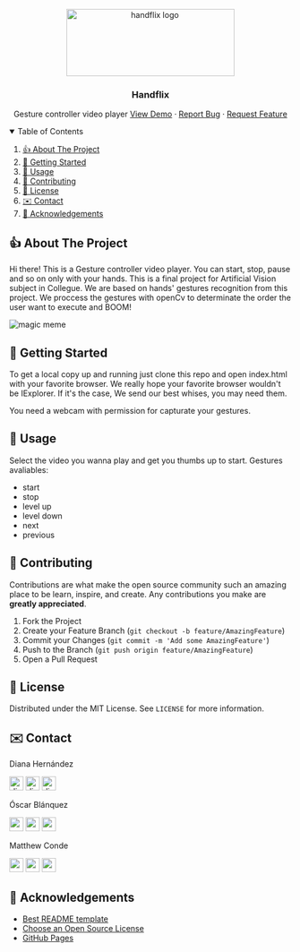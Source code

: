 <!-- PROJECT LOGO -->
<p align="center">
  <a href="https://github.com/mawcoo/handflix">
    <img src="https://github.com/mawcoo/HandFlix/blob/main/static/images/readme/handflix.png" alt="handflix logo" width="300" height="120">
  </a>
  <h3 align="center">Handflix</h3><p align="center">
    Gesture controller video player
    <a href="https://github.com/dianait/demo">View Demo</a>
    ·
    <a href="https://github.com/dianait/bugs">Report Bug</a>
    ·
    <a href="https://github.com/dianait/request">Request Feature</a>
  </p>
</p>



<!-- TABLE OF CONTENTS -->
<details open="open">
  <summary>Table of Contents</summary>
  <ol>
    <li>
      <a href="#about-the-project"> 👍 About The Project</a>
    </li>
    <li>
      <a href="#getting-started">👟 Getting Started</a>
    </li>
    <li><a href="#usage"> 🚋 Usage</a></li>
    <li><a href="#contributing"> 👀 Contributing</a></li>
    <li><a href="#license">💼 License</a></li>
    <li><a href="#contact">✉️ Contact</a></li>
    <li><a href="#acknowledgements">🙏 Acknowledgements</a></li>
  </ol>
</details>



<!-- ABOUT THE PROJECT -->
##  👍 About The Project

Hi there! This is a Gesture controller video player. You can start, stop, pause and so on only with your hands.
This is a final project for Artificial Vision subject in Collegue. 
We are based on hands' gestures recognition from this project.
We proccess the gestures with openCv to determinate the order the user want to execute and BOOM! 

![magic meme](https://external-content.duckduckgo.com/iu/?u=http%3A%2F%2Fmedia.giphy.com%2Fmedia%2FVHngktboAlxHW%2Fgiphy-downsized-large.gif&f=1&nofb=1)

<!-- GETTING STARTED -->
## 👟 Getting Started

To get a local copy up and running just clone this repo and open index.html with your favorite browser. 
We really hope your favorite browser wouldn't be IExplorer.
If it's the case, We send our best whises, you may need them.

You need a webcam with permission for capturate your gestures.

<!-- USAGE EXAMPLES -->
## 🚋 Usage

Select the video you wanna play and get you thumbs up to start.
Gestures avaliables:

- start
- stop
- level up
- level down
- next
- previous


<!-- CONTRIBUTING -->
## 👀 Contributing

Contributions are what make the open source community such an amazing place to be learn, inspire, and create. Any contributions you make are **greatly appreciated**.

1. Fork the Project
2. Create your Feature Branch (`git checkout -b feature/AmazingFeature`)
3. Commit your Changes (`git commit -m 'Add some AmazingFeature'`)
4. Push to the Branch (`git push origin feature/AmazingFeature`)
5. Open a Pull Request


<!-- LICENSE -->
## 💼 License

Distributed under the MIT License. See `LICENSE` for more information.



<!-- CONTACT -->
## ✉️ Contact


 Diana Hernández 
   <p>
  <img src="https://avatars1.githubusercontent.com/u/18724171?s=460&u=0fc3251448d0621a1b7c2c38268db7f881bbd767&v=4" alt="dianait_" width="25"/>
  <a href="https://twitter.com/oscarblanq"><img src="https://github.com/mawcoo/HandFlix/blob/main/static/images/readme/twitter.svg" alt="dianait_" width="25"/></a>
<a href="https://www.linkedin.com/in/oscarblanquez/"><img src="https://github.com/mawcoo/HandFlix/blob/main/static/images/readme/linkedin.svg" alt="dianahernandez" width="25"/></a>
</p>

Óscar Blánquez 
   <p>
  <img src="https://avatars3.githubusercontent.com/u/36045526?s=460&u=437ba6c0fc93dc180f33c2cd3bda56d2b845501c&v=4" alt="osacarblanq" width="25"/>
  <a href="https://twitter.com/oscarblanq"><img src="https://github.com/mawcoo/HandFlix/blob/main/static/images/readme/twitter.svg" alt="oscarblanq" width="25"/></a>
<a href="https://www.linkedin.com/in/oscarblanquez/"><img src="https://github.com/mawcoo/HandFlix/blob/main/static/images/readme/linkedin.svg" alt="oscarblanquez" width="25"/></a>

</p>

Matthew Conde 
   <p>
  <img src="https://avatars2.githubusercontent.com/u/36045563?s=460&u=cb634a71b191f31e8f0fb0d1485f1c03a1b084af&v=4" alt="mawconol" width="25"/>
  <a href="https://twitter.com/Mawconol"><img src="https://github.com/mawcoo/HandFlix/blob/main/static/images/readme/twitter.svg" alt="mawconol" width="25"/></a>
<a href="https://www.linkedin.com/in/matthew-c-o-b19316142/"><img src="https://github.com/mawcoo/HandFlix/blob/main/static/images/readme/linkedin.svg" alt="matthewconde" width="25"/></a>
</p>



<!-- ACKNOWLEDGEMENTS -->
## 🙏 Acknowledgements
* [Best README template](https://github.com/othneildrew/Best-README-Template/blob/master/README.md)
* [Choose an Open Source License](https://choosealicense.com)
* [GitHub Pages](https://pages.github.com)


